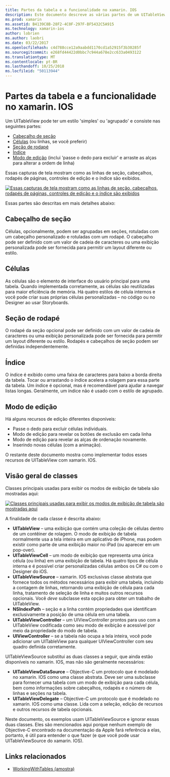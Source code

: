 ```yaml
---
title: Partes da tabela e a funcionalidade no xamarin. IOS
description: Este documento descreve as várias partes de um UITableView no iOS. Ele aborda os cabeçalhos de seção, células, rodapés de seção, o índice e modo de edição.
ms.prod: xamarin
ms.assetid: B4139C8B-28F2-4C0F-297F-BF5432C5A915
ms.technology: xamarin-ios
author: lobrien
ms.author: laobri
ms.date: 03/22/2017
ms.openlocfilehash: c4d788cce12a9aabdd1170cd1a52915f3b30285f
ms.sourcegitcommit: e268fd44422d0bbc7c944a678e2cc633a0493122
ms.translationtype: MT
ms.contentlocale: pt-BR
ms.lasthandoff: 10/25/2018
ms.locfileid: "50113944"
---
```

# <a name="table-parts-and-functionality-in-xamarinios"></a>Partes da tabela e a funcionalidade no xamarin. IOS

Um UITableView pode ter um estilo 'simples' ou 'agrupado' e consiste nas seguintes partes:

-  [Cabeçalho de seção](#Section_Header)
-  [Células](#Cells) (ou linhas, se você preferir)
-  [Seção de rodapé](#Section_Footer)
-  [Índice](#Index)
-  [Modo de edição](#Edit_Features) (inclui 'passe o dedo para excluir' e arraste as alças para alterar a ordem de linha) 

Essas capturas de tela mostram como as linhas de seção, cabeçalhos, rodapés de páginas, controles de edição e o índice são exibidos.

 [![](table-parts-and-functionality-images/image1a.png "Essas capturas de tela mostram como as linhas de seção, cabeçalhos, rodapés de páginas, controles de edição e o índice são exibidos")](table-parts-and-functionality-images/image1a.png#lightbox)

Essas partes são descritas em mais detalhes abaixo:

<a name="Section_Header" />

## <a name="section-header"></a>Cabeçalho de seção

Células, opcionalmente, podem ser agrupadas em seções, rotuladas com um cabeçalho personalizado e rotuladas com um rodapé. O cabeçalho pode ser definido com um valor de cadeia de caracteres ou uma exibição personalizada pode ser fornecida para permitir um layout diferente ou estilo.

<a name="Cells" />

## <a name="cells"></a>Células

As células são o elemento de interface do usuário principal para uma tabela. Quando implementada corretamente, as células são reutilizadas para maior eficiência de memória. Há quatro estilos de célula internos e você pode criar suas próprias células personalizadas – no código ou no Designer ao usar Storyboards.

<a name="Section_Footer"/>

## <a name="section-footer"></a>Seção de rodapé

O rodapé da seção opcional pode ser definido com um valor de cadeia de caracteres ou uma exibição personalizada pode ser fornecida para permitir um layout diferente ou estilo. Rodapés e cabeçalhos de seção podem ser definidas independentemente.

<a name="Index" />

## <a name="index"></a>Índice

O índice é exibido como uma faixa de caracteres para baixo a borda direita da tabela.
Tocar ou arrastando o índice acelera a rolagem para essa parte da tabela. Um índice é opcional, mas é recomendável para ajudar a navegar listas longas. Geralmente, um índice não é usado com o estilo de agrupado.

<a name="Edit_Features" />

## <a name="editing-mode"></a>Modo de edição

Há alguns recursos de edição diferentes disponíveis:

- Passe o dedo para excluir células individuais.
- Modo de edição para revelar os botões de exclusão em cada linha 
- Modo de edição para revelar as alças de ordenação novamente. 
- Inserindo novas células (com a animação).

O restante deste documento mostra como implementar todos esses recursos de UITableView com xamarin. IOS.


## <a name="classes-overview"></a>Visão geral de classes

Classes principais usadas para exibir os modos de exibição de tabela são mostradas aqui:

[![](table-parts-and-functionality-images/classdiagram.png "Classes principais usadas para exibir os modos de exibição de tabela são mostradas aqui")](table-parts-and-functionality-images/classdiagram.png#lightbox)

A finalidade de cada classe é descrita abaixo:

- **UITableView** – uma exibição que contém uma coleção de células dentro de um contêiner de rolagem. O modo de exibição de tabela normalmente usa a tela inteira em um aplicativo de iPhone, mas podem existir como parte de uma exibição maior no iPad (ou aparecer em um pop-over). 
- **UITableViewCell** – um modo de exibição que representa uma única célula (ou linha) em uma exibição de tabela. Há quatro tipos de célula interna e é possível criar personalizadas células ambos os C# ou com o Designer do iOS. 
- **UITableViewSource** – xamarin. IOS exclusivas classe abstrata que fornece todos os métodos necessários para exibir uma tabela, incluindo a contagem de linhas, retornando uma exibição de célula para cada linha, tratamento de seleção de linha e muitos outros recursos opcionais. Você *deve* subclasse esta opção para obter um trabalho de UITableView. 
- **NSIndexPath** – seção e a linha contém propriedades que identificam exclusivamente a posição de uma célula em uma tabela. 
- **UITableViewController** – um UIViewController prontos para uso com a UITableView codificada como seu modo de exibição e acessível por meio da propriedade do modo de tabela. 
- **UIViewController** – se a tabela não ocupa a tela inteira, você pode adicionar um UITableView para qualquer UIViewController com seu quadro definida corretamente. 

UITableViewSource substitui as duas classes a seguir, que ainda estão disponíveis no xamarin. IOS, mas não são geralmente necessários:

- **UITableViewDataSource** – Objective-C um protocolo que é modelado no xamarin. IOS como uma classe abstrata. Deve ser uma subclasse para fornecer uma tabela com um modo de exibição para cada célula, bem como informações sobre cabeçalhos, rodapés e o número de linhas e seções na tabela. 
- **UITableViewDelegate** – Objective-C um protocolo que é modelado no xamarin. IOS como uma classe. Lida com a seleção, edição de recursos e outros recursos de tabela opcionais. 

Neste documento, os exemplos usam UITableViewSource e ignorar essas duas classes. Eles são mencionados aqui porque nenhum exemplo de Objective-C encontrado na documentação da Apple fará referência a elas, portanto, é útil para entender o que fazer (e que você pode usar UITableViewSource do xamarin. IOS).

## <a name="related-links"></a>Links relacionados

- [WorkingWithTables (amostra)](https://developer.xamarin.com/samples/monotouch/WorkingWithTables)
